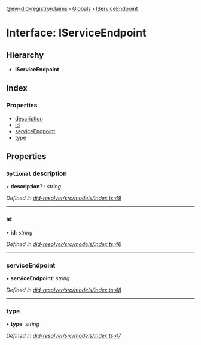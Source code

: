 [@ew-did-registry/claims](../README.md) › [Globals](../globals.md) › [IServiceEndpoint](iserviceendpoint.md)

# Interface: IServiceEndpoint

## Hierarchy

* **IServiceEndpoint**

## Index

### Properties

* [description](iserviceendpoint.md#optional-description)
* [id](iserviceendpoint.md#id)
* [serviceEndpoint](iserviceendpoint.md#serviceendpoint)
* [type](iserviceendpoint.md#type)

## Properties

### `Optional` description

• **description**? : *string*

*Defined in [did-resolver/src/models/index.ts:49](https://github.com/energywebfoundation/ew-did-registry/blob/5bc20a7/packages/did-resolver/src/models/index.ts#L49)*

___

###  id

• **id**: *string*

*Defined in [did-resolver/src/models/index.ts:46](https://github.com/energywebfoundation/ew-did-registry/blob/5bc20a7/packages/did-resolver/src/models/index.ts#L46)*

___

###  serviceEndpoint

• **serviceEndpoint**: *string*

*Defined in [did-resolver/src/models/index.ts:48](https://github.com/energywebfoundation/ew-did-registry/blob/5bc20a7/packages/did-resolver/src/models/index.ts#L48)*

___

###  type

• **type**: *string*

*Defined in [did-resolver/src/models/index.ts:47](https://github.com/energywebfoundation/ew-did-registry/blob/5bc20a7/packages/did-resolver/src/models/index.ts#L47)*
